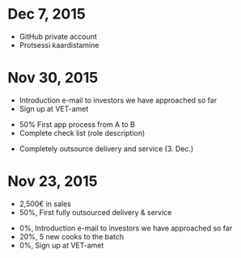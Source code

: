 # Dec 7, 2015
* GitHub private account
* Protsessi kaardistamine

# Nov 30, 2015
* Introduction e-mail to investors we have approached so far
* Sign up at VET-amet
- 50% First app process from A to B
- Complete check list (role description)
+ Completely outsource delivery and service (3. Dec.)

# Nov 23, 2015
+ 2,500€ in sales
+ 50%, First fully outsourced delivery & service
- 0%, Introduction e-mail to investors we have approached so far
- 20%, 5 new cooks to the batch
- 0%, Sign up at VET-amet
